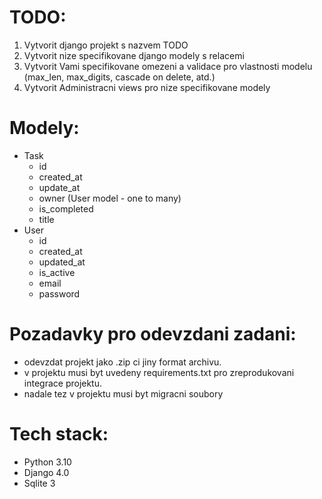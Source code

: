 # TODO:
  1. Vytvorit django projekt s nazvem TODO
  2. Vytvorit nize specifikovane django modely s relacemi
  3. Vytvorit Vami specifikovane omezeni a validace pro vlastnosti modelu (max_len, 
  max_digits, cascade on delete, atd.)
  4. Vytvorit Administracni views pro nize specifikovane modely

# Modely:
  - Task
    - id
    - created_at
    - update_at
    - owner (User model - one to many)
    - is_completed
    - title
  - User
    - id
    - created_at
    - updated_at
    - is_active
    - email
    - password

# Pozadavky pro odevzdani zadani:
  - odevzdat projekt jako .zip ci jiny format archivu.
  - v projektu musi byt uvedeny requirements.txt pro zreprodukovani integrace
    projektu.
  - nadale tez v projektu musi byt migracni soubory

# Tech stack:
  - Python 3.10
  - Django 4.0
  - Sqlite 3
